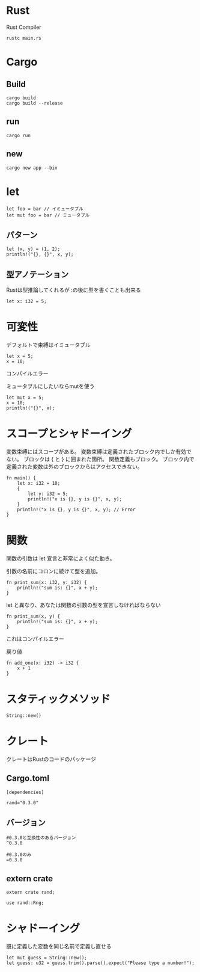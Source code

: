 # Rust

Rust Compiler

```
rustc main.rs
```

# Cargo

## Build

```
cargo build
cargo build --release
```

## run

```
cargo run
```

## new

```
cargo new app --bin
```


# let

```
let foo = bar // イミュータブル
let mut foo = bar // ミュータブル
```

## パターン

```
let (x, y) = (1, 2);
println!("{}, {}", x, y);
```

## 型アノテーション

Rustは型推論してくれるが
:の後に型を書くことも出来る

```
let x: i32 = 5;
```

# 可変性

デフォルトで束縛はイミュータブル

```
let x = 5;
x = 10;
```
コンパイルエラー

ミュータブルにしたいならmutを使う

```
let mut x = 5;
x = 10;
println!("{}", x);
```

# スコープとシャドーイング

変数束縛にはスコープがある。
変数束縛は定義されたブロック内でしか有効でない。
ブロックは { と } に囲まれた箇所。
関数定義もブロック。
ブロック内で定義された変数は外のブロックからはアクセスできない。

```
fn main() {
    let x: i32 = 10;
    {
        let y: i32 = 5;
        println!("x is {}, y is {}", x, y);
    }
    println!("x is {}, y is {}", x, y); // Error
}
```

# 関数

関数の引数は let 宣言と非常によく似た動き。

引数の名前にコロンに続けて型を追加。

```
fn print_sum(x: i32, y: i32) {
    println!("sum is: {}", x + y);
}
```

let と異なり、あなたは関数の引数の型を宣言しなければならない 

```
fn print_sum(x, y) {
    println!("sum is: {}", x + y);
}
```

これはコンパイルエラー

戻り値

```
fn add_one(x: i32) -> i32 {
    x + 1
}
```

# スタティックメソッド

```
String::new()
```

# クレート

クレートはRustのコードのパッケージ

## Cargo.toml

```
[dependencies]

rand="0.3.0"
```

## バージョン

```
#0.3.0と互換性のあるバージョン
^0.3.0

#0.3.0のみ
=0.3.0
```

## extern crate

```
extern crate rand;

use rand::Rng;
```

# シャドーイング

既に定義した変数を同じ名前で定義し直せる

```
let mut guess = String::new();
let guess: u32 = guess.trim().parse().expect("Please type a number!");
```
